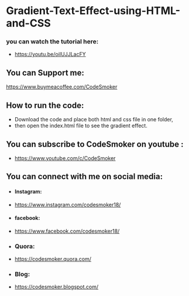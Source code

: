 # Gradient-Text-Effect-using-HTML-and-CSS

### you can watch the tutorial here: 
* https://youtu.be/oiIUJJLacFY

## You can Support me:
https://www.buymeacoffee.com/CodeSmoker

## How to run the code:
* Download the code and place both html and css file in one folder,
* then open the index.html file to see the gradient effect.

## You can subscribe to CodeSmoker on youtube :
* https://www.youtube.com/c/CodeSmoker

## You can connect with me on social media: 
* #### Instagram: 
* https://www.instagram.com/codesmoker18/ 
* #### facebook: 
* https://www.facebook.com/codesmoker18/
* ### Quora: 
* https://codesmoker.quora.com/
* ### Blog:
* https://codesmoker.blogspot.com/
